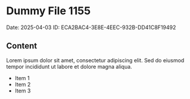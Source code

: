 # Dummy File 1155

Date: 2025-04-03
ID: ECA2BAC4-3E8E-4EEC-932B-DD41C8F19492

## Content

Lorem ipsum dolor sit amet, consectetur adipiscing elit.
Sed do eiusmod tempor incididunt ut labore et dolore magna aliqua.

* Item 1
* Item 2
* Item 3

